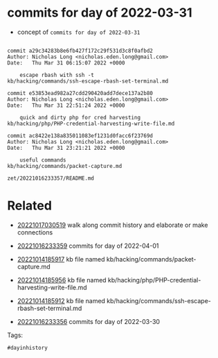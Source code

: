 # commits for day of 2022-03-31

- concept of `commits for day of 2022-03-31`

```

commit a29c34283b8e6fb427f172c29f531d3c8f0afbd2
Author: Nicholas Long <nicholas.eden.long@gmail.com>
Date:   Thu Mar 31 06:15:07 2022 +0000

    escape rbash with ssh -t
kb/hacking/commands/ssh-escape-rbash-set-terminal.md

commit e53853ead982a27cdd290420add7dece137a2b80
Author: Nicholas Long <nicholas.eden.long@gmail.com>
Date:   Thu Mar 31 22:51:24 2022 +0000

    quick and dirty php for cred harvesting
kb/hacking/php/PHP-credential-harvesting-write-file.md

commit ac8422e138a835011083ef1231d0facc6f23769d
Author: Nicholas Long <nicholas.eden.long@gmail.com>
Date:   Thu Mar 31 23:21:21 2022 +0000

    useful commands
kb/hacking/commands/packet-capture.md
```

` zet/20221016233357/README.md `

# Related

- [20221017030519](/zet/20221017030519/README.md) walk along commit history and elaborate or make connections

- [20221016233359](/zet/20221016233359/README.md) commits for day of 2022-04-01
- [20221014185917](/zet/20221014185917/README.md) kb file named kb/hacking/commands/packet-capture.md
- [20221014185956](/zet/20221014185956/README.md) kb file named kb/hacking/php/PHP-credential-harvesting-write-file.md
- [20221014185912](/zet/20221014185912/README.md) kb file named kb/hacking/commands/ssh-escape-rbash-set-terminal.md
- [20221016233356](/zet/20221016233356/README.md) commits for day of 2022-03-30

Tags:

    #dayinhistory
